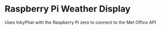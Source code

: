 # Raspberry Pi Weather Display

Uses InkyPhat with the Raspberry Pi zero to connect to the Met Office API 

